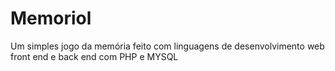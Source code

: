 # Memoriol
Um simples jogo da memória feito com linguagens de desenvolvimento web front end e back end com PHP e MYSQL
